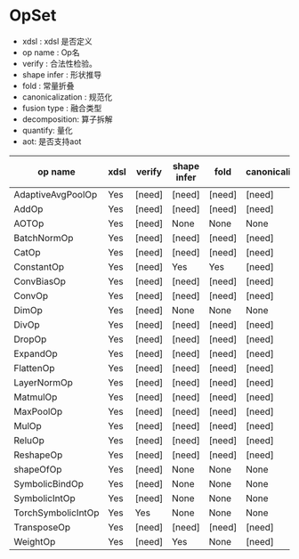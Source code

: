 # OpSet

- xdsl : xdsl 是否定义
- op name : Op名
- verify : 合法性检验。
- shape infer : 形状推导
- fold : 常量折叠
- canonicalization : 规范化
- fusion type : 融合类型
- decomposition: 算子拆解
- quantify: 量化
- aot: 是否支持aot

| op name            | xdsl | verify | shape infer | fold   | canonicalization | fusion type | decomposition | quantify | aot    | 备注 |     |
| ------------------ | ---- | ------ | ----------- | ------ | ---------------- | ----------- | ------------- | -------- | ------ | ---- | --- |
| AdaptiveAvgPoolOp  | Yes  | [need] | [need]      | [need] | [need]           | [need]      | [need]        | [need]   | [need] |      |     |
| AddOp              | Yes  | [need] | [need]      | [need] | [need]           | [need]      | None          | [need]   | [need] |      |     |
| AOTOp              | Yes  | [need] | None        | None   | None             | None        | None          | None     | [need] |      |     |
| BatchNormOp        | Yes  | [need] | [need]      | [need] | [need]           | [need]      | [need]        | [need]   | [need] |      |     |
| CatOp              | Yes  | [need] | [need]      | [need] | [need]           | [need]      | None          | [need]   | [need] |      |     |
| ConstantOp         | Yes  | [need] | Yes    | Yes    | [need]           | [need]      | None          | [need]   | [need] |      |     |
| ConvBiasOp         | Yes  | [need] | [need]      | [need] | [need]           | [need]      | [need]        | [need]   | [need] |      |     |
| ConvOp             | Yes  | [need] | [need]      | [need] | [need]           | [need]      | None          | [need]   | [need] |      |     |
| DimOp              | Yes  | [need] | None        | None   | None             | None        | None          | None     | [need] |      |     |
| DivOp              | Yes  | [need] | [need]      | [need] | [need]           | [need]      | None          | [need]   | [need] |      |     |
| DropOp             | Yes  | [need] | [need]      | [need] | [need]           | [need]      | None          | [need]   | [need] |      |     |
| ExpandOp           | Yes  | [need] | [need]      | [need] | [need]           | [need]      | None          | [need]   | [need] |      |     |
| FlattenOp          | Yes  | [need] | [need]      | [need] | [need]           | [need]      | None          | [need]   | [need] |      |     |
| LayerNormOp        | Yes  | [need] | [need]      | [need] | [need]           | [need]      | [need]        | [need]   | [need] |      |     |
| MatmulOp           | Yes  | [need] | [need]      | [need] | [need]           | [need]      | None          | [need]   | [need] |      |     |
| MaxPoolOp          | Yes  | [need] | [need]      | [need] | [need]           | [need]      | [need]        | [need]   | [need] |      |     |
| MulOp              | Yes  | [need] | [need]      | [need] | [need]           | [need]      | None          | [need]   | [need] |      |     |
| ReluOp             | Yes  | [need] | [need]      | [need] | [need]           | [need]      | [need]        | [need]   | [need] |      |     |
| ReshapeOp          | Yes  | [need] | [need]      | [need] | [need]           | [need]      | None          | [need]   | [need] |      |     |
| shapeOfOp          | Yes  | [need] | None        | None   | None             | None        | None          | None     | None   |      |     |
| SymbolicBindOp     | Yes  | [need] | None        | None   | None             | None        | None          | None     | None   |      |     |
| SymbolicIntOp      | Yes  | [need] | None        | None   | None             | None        | None          | None     | None   |      |     |
| TorchSymbolicIntOp | Yes  | Yes    | None        | None   | None             | None        | None          | None     | None   |      |     |
| TransposeOp        | Yes  | [need] | [need]      | [need] | [need]           | [need]      | None          | [need]   | [need] |      |     |
| WeightOp           | Yes  | [need] | Yes        | None   | [need]           | None        | None          | None     | None   |      |     |
